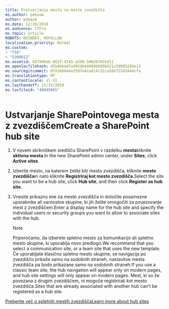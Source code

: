 ```yaml
---
title: Pretvarjanje mesta na mesto zvezdišča
ms.author: pebaum
author: pebaum
ms.date: 12/28/2018
ms.audience: ITPro
ms.topic: article
ROBOTS: NOINDEX, NOFOLLOW
localization_priority: Normal
ms.custom:
- "710"
- "5300012"
ms.assetid: 837996e6-802f-4745-a590-500207835d11
ms.openlocfilehash: d5b8bb4d7a492db44888bb99bb21c59985295e13
ms.sourcegitcommit: 0f0186044a3597e42ad14c32ca58e7224344dcfa
ms.translationtype: MT
ms.contentlocale: sl-SI
ms.lasthandoff: 12/15/2019
ms.locfileid: "40049965"
---
```

# <a name="create-a-sharepoint-hub-site"></a><span data-ttu-id="f3454-102">Ustvarjanje SharePointovega mesta z zvezdiščem</span><span class="sxs-lookup"><span data-stu-id="f3454-102">Create a SharePoint hub site</span></span>

1. <span data-ttu-id="f3454-103">V novem skrbniškem središču SharePoint v razdelku **mesta**kliknite **aktivna mesta**.</span><span class="sxs-lookup"><span data-stu-id="f3454-103">In the new SharePoint admin center, under **Sites**, click **Active sites**.</span></span>

2. <span data-ttu-id="f3454-104">Izberite mesto, na katerem želite biti mesto zvezdišča, kliknite **mesto zvezdišča**in nato kliknite **Registriraj kot mesto zvezdišča**.</span><span class="sxs-lookup"><span data-stu-id="f3454-104">Select the site you want to be a hub site, click **Hub site**, and then click **Register as hub site**.</span></span>

3. <span data-ttu-id="f3454-105">Vnesite prikazno ime za mesto zvezdišča in določite posamezne uporabnike ali varnostne skupine, ki jih želite omogočiti za povezovanje mest z zvezdiščem.</span><span class="sxs-lookup"><span data-stu-id="f3454-105">Enter a display name for the hub site and specify the individual users or security groups you want to allow to associate sites with the hub.</span></span>

    > [!NOTE]
    >  <span data-ttu-id="f3454-106">Priporočamo, da izberete spletno mesto za komunikacijo ali spletno mesto skupine, ki uporablja novo predlogo.</span><span class="sxs-lookup"><span data-stu-id="f3454-106">We recommend that you select a communication site, or a team site that uses the new template.</span></span> <span data-ttu-id="f3454-107">Če uporabljate klasično spletno mesto skupine, se navigacija po zvezdišču prikaže samo na sodobnih straneh, nastavitve mesta zvezdišča pa bodo prikazane samo na sodobnih straneh.</span><span class="sxs-lookup"><span data-stu-id="f3454-107">If you use a classic team site, the hub navigation will appear only on modern pages, and hub site settings will only appear on modern pages.</span></span> <span data-ttu-id="f3454-108">Mest, ki so že povezana z drugim zvezdiščem, ni mogoče registrirati kot mesto zvezdišča.</span><span class="sxs-lookup"><span data-stu-id="f3454-108">Sites that are already associated with another hub can't be registered as a hub site.</span></span>
  
[<span data-ttu-id="f3454-109">Preberite več o spletnih mestih zvezdišča</span><span class="sxs-lookup"><span data-stu-id="f3454-109">Learn more about hub sites</span></span>](https://go.microsoft.com/fwlink/?linkid=869149)
  